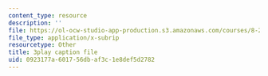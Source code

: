 ```yaml
---
content_type: resource
description: ''
file: https://ol-ocw-studio-app-production.s3.amazonaws.com/courses/8-20-introduction-to-special-relativity-january-iap-2021/0923177a601756dbaf3c1e8def5d2782_OCQGydLI5LY.vtt
file_type: application/x-subrip
resourcetype: Other
title: 3play caption file
uid: 0923177a-6017-56db-af3c-1e8def5d2782
---
```

